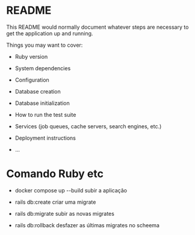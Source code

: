 # README

This README would normally document whatever steps are necessary to get the
application up and running.

Things you may want to cover:

* Ruby version

* System dependencies

* Configuration

* Database creation

* Database initialization

* How to run the test suite

* Services (job queues, cache servers, search engines, etc.)

* Deployment instructions

* ...

# Comando Ruby etc

- docker compose up --build
subir a aplicação

- rails db:create
criar uma migrate

- rails db:migrate
subir as novas migrates

- rails db:rollback
desfazer as últimas migrates no scheema
